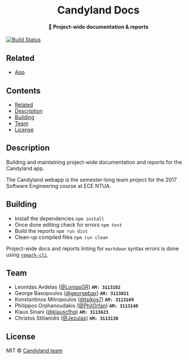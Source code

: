 <h1 align="center">
  Candyland Docs
</h1>

<h4 align="center">
  📝 Project-wide documentation & reports
</h4>

[![Build Status](https://travis-ci.com/klauscfhq/candyland-docs.svg?token=rXPPxPTH1doiuVrFnjqh&branch=master)](https://travis-ci.com/klauscfhq/candyland-docs)

## Related

- [App](https://github.com/klauscfhq/candyland-app)

## Contents

- [Related](#related)
- [Description](#description)
- [Building](#building)
- [Team](#team)
- [License](#license)

## Description

Building and maintaining project-wide documentation and reports for the Candyland app.

The Candyland webapp is the semester-long team project for the 2017 Software Engineering course at ECE NTUA.

## Building

- Install the dependencies `npm install`
- Once done editing check for errors `npm test`
- Build the reports `npm run dist`
- Clean-up compiled files `npm run clean`

Project-wide docs and reports linting for `markdown` syntax errors is done using [`remark-cli`](https://github.com/wooorm/remark/tree/master/packages/remark-cli).

## Team

- Leonidas Avdelas ([@LoniasGR](https://github.com/LoniasGR)) **`AM: 3113182`**
- George Baxopoulos ([@georgebax](https://github.com/georgebax)) **`AM: 3113021`**
- Konstantinos Mitropoulos ([@tsikos7](https://github.com/tsikos7)) **`AM: 3113169`**
- Philippos Orphanoudakis ([@PhilOrfan](https://github.com/PhilOrfan)) **`AM: 3113140`**
- Klaus Sinani ([@klauscfhq](https://github.com/klauscfhq)) **`AM: 3113623`**
- Christos Stilianidis ([@Jezulas](https://github.com/Jezulas)) **`AM: 3113130`**

## License

MIT © [Candyland team](https://github.com/klauscfhq/candyland-docs/blob/master/license.md)

